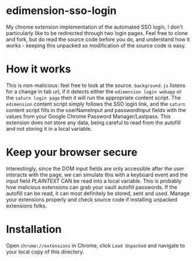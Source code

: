 # edimension-sso-login
My chrome extension implementation of the automated SSO login, I don't particularly like to be redirected through two login pages. Feel free to clone and fork, but do read the source code before you do, and understand how it works - keeping this unpacked so modification of the source code is easy.

# How it works
This is non-malicious: feel free to look at the source. `background.js` listens for a change in tab url, if it detects either the `edimension login webapp` or the `saturn login page` then it will run the appropriate content script. The `edimension` content script simply follows the SSO login link, and the `saturn` content script fills in the userNameInput and passwordInput fields with the values from your Google Chrome Password Manager/Lastpass. This extension does not store any data, being careful to read from the autofill and not storing it in a local variable.

# Keep your browser secure
Interestingly, since the DOM input fields are only accessible after the user interacts with the page, we can simulate this with a keyboard event and the input field *PLAINTEXT* CAN be read into a local variable. This is probably how malicious extensions can grab your vault autofill passwords. If the autofill can be read, it can most definitely be stored, sent and used. Manage your extensions properly and check source code if installing unpacked extensions folks.

# Installation
Open `chrome://extensions` in Chrome, click `Load Unpacked` and navigate to your local copy of this directory.